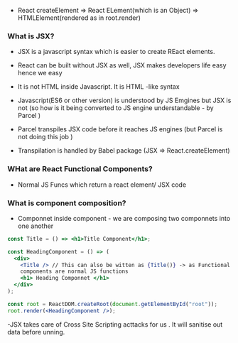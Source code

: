 - React createElement => React ELement(which is an Object) => HTMLElement(rendered as in root.render)

### What is JSX?

- JSX is a javascript syntax which is easier to create REact elements.
- React can be built without JSX as well, JSX makes developers life easy hence we easy
- It is not HTML inside Javascript. It is HTML -like syntax

- Javascript(ES6 or other version) is understood by JS Emgines but JSX is not (so how is it being converted to JS engine understandable - by Parcel )

- Parcel transpiles JSX code before it reaches JS engines (but Parcel is not doing this job )
- Transpilation is handled by Babel package (JSX => React.createElement)

### WHat are React Functional Components?

- Normal JS Funcs which return a react element/ JSX code

### What is component composition?

- Componnet inside component - we are composing two componnets into one another

```jsx
const Title = () => <h1>Title Component</h1>;

const HeadingComponent = () => (
  <div>
    <Title /> // This can also be witten as {Title()} -> as Functional
    components are normal JS functions
    <h1> Heading Componnet </h1>
  </div>
);

const root = ReactDOM.createRoot(document.getElementById("root"));
root.render(<HeadingComponent />);
```

-JSX takes care of Cross Site Scripting acttacks for us . It will sanitise out data before unning.
